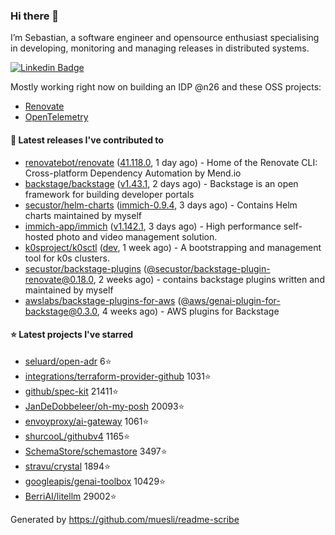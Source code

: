 ### Hi there 👋

I’m Sebastian, a software engineer and opensource enthusiast specialising in developing, monitoring and managing releases in distributed systems.    

[![Linkedin Badge](https://img.shields.io/badge/-LinkedIn-blue?style=flat&logo=Linkedin&logoColor=white&link=https://www.linkedin.com/in/sebastian-poxhofer/)](https://www.linkedin.com/in/sebastian-poxhofer/)

Mostly working right now on building an IDP @n26 and these OSS projects:
- [Renovate](https://github.com/renovatebot/renovate)
- [OpenTelemetry](https://github.com/open-telemetry)



#### 🚀 Latest releases I've contributed to

- [renovatebot/renovate](https://github.com/renovatebot/renovate) ([41.118.0](https://github.com/renovatebot/renovate/releases/tag/41.118.0), 1 day ago) - Home of the Renovate CLI: Cross-platform Dependency Automation by Mend.io
- [backstage/backstage](https://github.com/backstage/backstage) ([v1.43.1](https://github.com/backstage/backstage/releases/tag/v1.43.1), 2 days ago) - Backstage is an open framework for building developer portals
- [secustor/helm-charts](https://github.com/secustor/helm-charts) ([immich-0.9.4](https://github.com/secustor/helm-charts/releases/tag/immich-0.9.4), 3 days ago) - Contains Helm charts maintained by myself
- [immich-app/immich](https://github.com/immich-app/immich) ([v1.142.1](https://github.com/immich-app/immich/releases/tag/v1.142.1), 3 days ago) - High performance self-hosted photo and video management solution.
- [k0sproject/k0sctl](https://github.com/k0sproject/k0sctl) ([dev](https://github.com/k0sproject/k0sctl/releases/tag/dev), 1 week ago) - A bootstrapping and management tool for k0s clusters.
- [secustor/backstage-plugins](https://github.com/secustor/backstage-plugins) ([@secustor/backstage-plugin-renovate@0.18.0](https://github.com/secustor/backstage-plugins/releases/tag/%40secustor/backstage-plugin-renovate%400.18.0), 2 weeks ago) - contains backstage plugins written and maintained by myself
- [awslabs/backstage-plugins-for-aws](https://github.com/awslabs/backstage-plugins-for-aws) ([@aws/genai-plugin-for-backstage@0.3.0](https://github.com/awslabs/backstage-plugins-for-aws/releases/tag/%40aws/genai-plugin-for-backstage%400.3.0), 4 weeks ago) - AWS plugins for Backstage

#### ⭐ Latest projects I've starred

- [seluard/open-adr](https://github.com/seluard/open-adr) 6⭐
- [integrations/terraform-provider-github](https://github.com/integrations/terraform-provider-github) 1031⭐
- [github/spec-kit](https://github.com/github/spec-kit) 21411⭐
- [JanDeDobbeleer/oh-my-posh](https://github.com/JanDeDobbeleer/oh-my-posh) 20093⭐
- [envoyproxy/ai-gateway](https://github.com/envoyproxy/ai-gateway) 1061⭐
- [shurcooL/githubv4](https://github.com/shurcooL/githubv4) 1165⭐
- [SchemaStore/schemastore](https://github.com/SchemaStore/schemastore) 3497⭐
- [stravu/crystal](https://github.com/stravu/crystal) 1894⭐
- [googleapis/genai-toolbox](https://github.com/googleapis/genai-toolbox) 10429⭐
- [BerriAI/litellm](https://github.com/BerriAI/litellm) 29002⭐



Generated by https://github.com/muesli/readme-scribe
